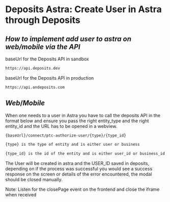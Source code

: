 # Deposits Astra: Create User in Astra through Deposits

## _How to implement add user to astra on web/mobile via the API_


baseUrl for the Deposits API in sandbox
```sh
https://api.deposits.dev
```
baseUrl for the Deposits API in production
```sh
https://api.ondeposits.com
```

## _Web_/_Mobile_

When one needs to a user in Astra you have to call the deposits API in the format below and ensure you pass the right entity_type and the right entity_id and the URL has to be opened in a webview.

```sh
{baseUrl}/connect/ptc-authorize-user/{type}/{type_id}
```

```sh
{type} is the type of entity and is either user or business
```

```sh
{type_id} is the id of the entity and is either user_id or business_id
```

The User will be created in astra and the USER_ID saved in deposits, depending on if the process was successful you would see a success response on the screen or details of the error encountered, the modal should be closed manually.

Note: Listen for the closePage event on the frontend and close the iframe when received

